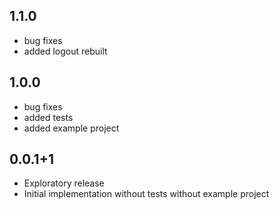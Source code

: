 ## 1.1.0
* bug fixes
* added logout rebuilt

## 1.0.0
* bug fixes
* added tests
* added example project

## 0.0.1+1

* Exploratory release
* Initial implementation without tests without example project
